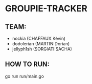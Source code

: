 # GROUPIE-TRACKER

## TEAM:
- nockia (CHAFFAUX Kévin)
- dodolerian (MARTIN Dorian)
- jellyph1sh (SORGIATI SACHA)

## HOW TO RUN:
go run run/main.go


